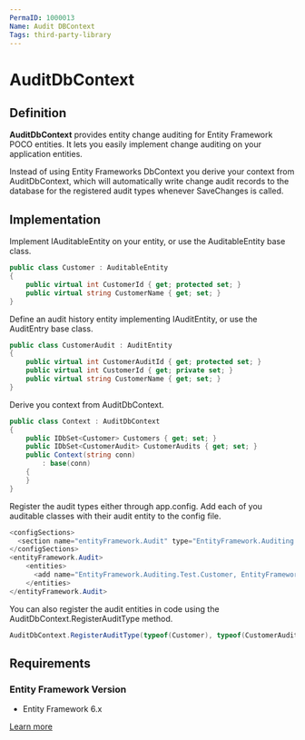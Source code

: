 ```yaml
---
PermaID: 1000013
Name: Audit DBContext
Tags: third-party-library
---
```


# AuditDbContext

## Definition

**AuditDbContext** provides entity change auditing for Entity Framework POCO entities. It lets you easily implement change auditing on your application entities.

Instead of using Entity Frameworks DbContext you derive your context from AuditDbContext, which will automatically write change audit records to the database for the registered audit types whenever SaveChanges is called.

## Implementation

Implement IAuditableEntity on your entity, or use the AuditableEntity base class.


```csharp
public class Customer : AuditableEntity
{
    public virtual int CustomerId { get; protected set; }
    public virtual string CustomerName { get; set; }
}
```

Define an audit history entity implementing IAuditEntity, or use the AuditEntry base class.


```csharp
public class CustomerAudit : AuditEntity
{
    public virtual int CustomerAuditId { get; protected set; }
    public virtual int CustomerId { get; private set; }
    public virtual string CustomerName { get; set; }
}
```

Derive you context from AuditDbContext.


```csharp
public class Context : AuditDbContext
{
    public IDbSet<Customer> Customers { get; set; }
    public IDbSet<CustomerAudit> CustomerAudits { get; set; }
    public Context(string conn)
        : base(conn)
    {
    }
}
```

Register the audit types either through app.config. Add each of you auditable classes with their audit entity to the config file.


```csharp
<configSections>
  <section name="entityFramework.Audit" type="EntityFramework.Auditing.AuditConfigurationSection, EntityFramework.Auditing" />
</configSections>
<entityFramework.Audit>
    <entities>
      <add name="EntityFramework.Auditing.Test.Customer, EntityFramework.Auditing.Test" audit="EntityFramework.Auditing.Test.CustomerAudit, EntityFramework.Auditing.Test" />
    </entities>
</entityFramework.Audit>
```

You can also register the audit entities in code using the AuditDbContext.RegisterAuditType method.


```csharp
AuditDbContext.RegisterAuditType(typeof(Customer), typeof(CustomerAudit));
```

## Requirements

### Entity Framework Version

 - Entity Framework 6.x

[Learn more](https://auditdbcontext.codeplex.com/)